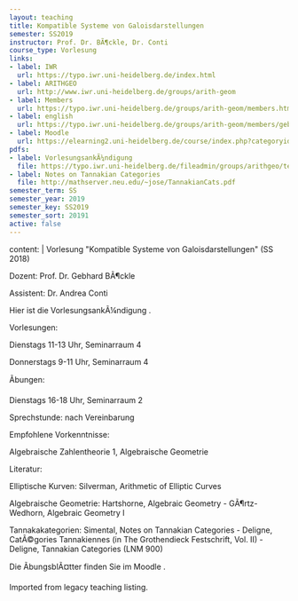 ```yaml
---
layout: teaching
title: Kompatible Systeme von Galoisdarstellungen
semester: SS2019
instructor: Prof. Dr. BÃ¶ckle, Dr. Conti
course_type: Vorlesung
links:
- label: IWR
  url: https://typo.iwr.uni-heidelberg.de/index.html
- label: ARITHGEO
  url: http://www.iwr.uni-heidelberg.de/groups/arith-geom
- label: Members
  url: https://typo.iwr.uni-heidelberg.de/groups/arith-geom/members.html
- label: english
  url: https://typo.iwr.uni-heidelberg.de/groups/arith-geom/members/gebhard-boeckle/kompatible-systeme-von-galoisdarstellungen.html
- label: Moodle
  url: https://elearning2.uni-heidelberg.de/course/index.php?categoryid=1049
pdfs:
- label: VorlesungsankÃ¼ndigung
  file: https://typo.iwr.uni-heidelberg.de/fileadmin/groups/arithgeo/templates/data/Gebhard_Boeckle/Vorlesungsankuendigung-MumfordTate.pdf
- label: Notes on Tannakian Categories
  file: http://mathserver.neu.edu/~jose/TannakianCats.pdf
semester_term: SS
semester_year: 2019
semester_key: SS2019
semester_sort: 20191
active: false
---
```

content: |
  Vorlesung "Kompatible Systeme von Galoisdarstellungen" (SS 2018)
  
  Dozent: Prof. Dr. Gebhard BÃ¶ckle
  
  Assistent: Dr. Andrea Conti
  
  Hier ist die VorlesungsankÃ¼ndigung .
  
  Vorlesungen:
  
  Dienstags 11-13 Uhr, Seminarraum 4
  
  Donnerstags 9-11 Uhr, Seminarraum 4
  
  Ãbungen:
  
  Dienstags 16-18 Uhr, Seminarraum 2
  
  Sprechstunde: nach Vereinbarung
  
  Empfohlene Vorkenntnisse:
  
  Algebraische Zahlentheorie 1, Algebraische Geometrie
  
  Literatur:
  
  Elliptische Kurven: Silverman, Arithmetic of Elliptic Curves
  
  Algebraische Geometrie: Hartshorne, Algebraic Geometry - GÃ¶rtz-Wedhorn, Algebraic Geometry I
  
  Tannakakategorien: Simental, Notes on Tannakian Categories - Deligne, CatÃ©gories Tannakiennes (in The Grothendieck Festschrift, Vol. II) - Deligne, Tannakian Categories (LNM 900)
  
  Die ÃbungsblÃ¤tter finden Sie im Moodle .

Imported from legacy teaching listing.
